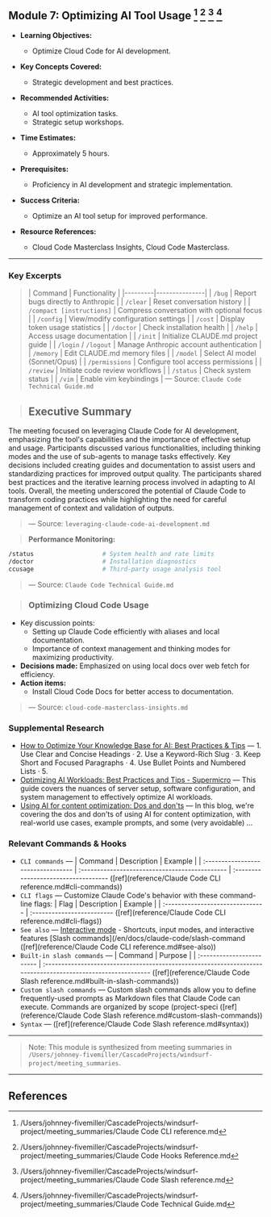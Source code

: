 ## Module 7: Optimizing AI Tool Usage [^1] [^2] [^3] [^4]

- **Learning Objectives:**
  - Optimize Cloud Code for AI development.

- **Key Concepts Covered:**
  - Strategic development and best practices.

- **Recommended Activities:**
  - AI tool optimization tasks.
  - Strategic setup workshops.

- **Time Estimates:**
  - Approximately 5 hours.

- **Prerequisites:**
  - Proficiency in AI development and strategic implementation.

- **Success Criteria:**
  - Optimize an AI tool setup for improved performance.

- **Resource References:**
  - Cloud Code Masterclass Insights, Cloud Code Masterclass.

---

### Key Excerpts

> | Command | Functionality |
|---------|---------------|
| `/bug` | Report bugs directly to Anthropic |
| `/clear` | Reset conversation history |
| `/compact [instructions]` | Compress conversation with optional focus |
| `/config` | View/modify configuration settings |
| `/cost` | Display token usage statistics |
| `/doctor` | Check installation health |
| `/help` | Access usage documentation |
| `/init` | Initialize CLAUDE.md project guide |
| `/login` / `/logout` | Manage Anthropic account authentication |
| `/memory` | Edit CLAUDE.md memory files |
| `/model` | Select AI model (Sonnet/Opus) |
| `/permissions` | Configure tool access permissions |
| `/review` | Initiate code review workflows |
| `/status` | Check system status |
| `/vim` | Enable vim keybindings |
> — Source: `Claude Code Technical Guide.md`

> ## Executive Summary
The meeting focused on leveraging Claude Code for AI development, emphasizing the tool's capabilities and the importance of effective setup and usage. Participants discussed various functionalities, including thinking modes and the use of sub-agents to manage tasks effectively. Key decisions included creating guides and documentation to assist users and standardizing practices for improved output quality. The participants shared best practices and the iterative learning process involved in adapting to AI tools. Overall, the meeting underscored the potential of Claude Code to transform coding practices while highlighting the need for careful management of context and validation of outputs.
> — Source: `leveraging-claude-code-ai-development.md`

> **Performance Monitoring:**
```bash
/status                   # System health and rate limits
/doctor                   # Installation diagnostics
ccusage                   # Third-party usage analysis tool
```
> — Source: `Claude Code Technical Guide.md`

> ### Optimizing Cloud Code Usage
- Key discussion points:
  - Setting up Claude Code efficiently with aliases and local documentation.
  - Importance of context management and thinking modes for maximizing productivity.
- **Decisions made:** Emphasized on using local docs over web fetch for efficiency.
- **Action items:**
  - Install Cloud Code Docs for better access to documentation.
> — Source: `cloud-code-masterclass-insights.md`


### Supplemental Research

- [How to Optimize Your Knowledge Base for AI: Best Practices & Tips](https://document360.com/blog/optimize-knowledge-base-for-ai/) — 1. Use Clear and Concise Headings · 2. Use a Keyword-Rich Slug · 3. Keep Short and Focused Paragraphs · 4. Use Bullet Points and Numbered Lists · 5.
- [Optimizing AI Workloads: Best Practices and Tips - Supermicro](https://learn-more.supermicro.com/data-center-stories/optimizing-ai-workloads-on-servers-best-practices-and-tips) — This guide covers the nuances of server setup, software configuration, and system management to effectively optimize AI workloads.
- [Using AI for content optimization: Dos and don'ts](https://www.optimizely.com/insights/blog/ai-for-content-optimization/) — In this blog, we're covering the dos and don'ts of using AI for content optimization, with real-world use cases, example prompts, and some (very avoidable) ...

### Relevant Commands & Hooks

- `CLI commands` — | Command | Description | Example | | :--------------------------------- | :--------------------------------------------- | :----------------------------------- ([ref](reference/Claude Code CLI reference.md#cli-commands))
- `CLI flags` — Customize Claude Code's behavior with these command-line flags: | Flag | Description | Example | | :------------------------------- | :------------------------- ([ref](reference/Claude Code CLI reference.md#cli-flags))
- `See also` — [Interactive mode](/en/docs/claude-code/interactive-mode) - Shortcuts, input modes, and interactive features [Slash commands](/en/docs/claude-code/slash-command ([ref](reference/Claude Code CLI reference.md#see-also))
- `Built-in slash commands` — | Command | Purpose | | :------------------------ | :----------------------------------------------------------------------------------------------------------- ([ref](reference/Claude Code Slash reference.md#built-in-slash-commands))
- `Custom slash commands` — Custom slash commands allow you to define frequently-used prompts as Markdown files that Claude Code can execute. Commands are organized by scope (project-speci ([ref](reference/Claude Code Slash reference.md#custom-slash-commands))
- `Syntax` —  ([ref](reference/Claude Code Slash reference.md#syntax))

---

> Note: This module is synthesized from meeting summaries in `/Users/johnney-fivemiller/CascadeProjects/windsurf-project/meeting_summaries`.


---

## References
[^1]: /Users/johnney-fivemiller/CascadeProjects/windsurf-project/meeting_summaries/Claude Code CLI reference.md
[^2]: /Users/johnney-fivemiller/CascadeProjects/windsurf-project/meeting_summaries/Claude Code Hooks Reference.md
[^3]: /Users/johnney-fivemiller/CascadeProjects/windsurf-project/meeting_summaries/Claude Code Slash reference.md
[^4]: /Users/johnney-fivemiller/CascadeProjects/windsurf-project/meeting_summaries/Claude Code Technical Guide.md
[^5]: /Users/johnney-fivemiller/CascadeProjects/windsurf-project/meeting_summaries/claude-code-insights.md
[^6]: /Users/johnney-fivemiller/CascadeProjects/windsurf-project/meeting_summaries/claude-code-masterclass-insights.md
[^7]: /Users/johnney-fivemiller/CascadeProjects/windsurf-project/meeting_summaries/cloud-code-discussion-insights.md
[^8]: /Users/johnney-fivemiller/CascadeProjects/windsurf-project/meeting_summaries/cloud-code-insights.md
[^9]: /Users/johnney-fivemiller/CascadeProjects/windsurf-project/meeting_summaries/cloud-code-masterclass-insights.md
[^10]: /Users/johnney-fivemiller/CascadeProjects/windsurf-project/meeting_summaries/cloud-code-masterclass.md
[^11]: /Users/johnney-fivemiller/CascadeProjects/windsurf-project/meeting_summaries/cloud-code-workshop.md
[^12]: /Users/johnney-fivemiller/CascadeProjects/windsurf-project/meeting_summaries/leveraging-claude-code-ai-development.md
